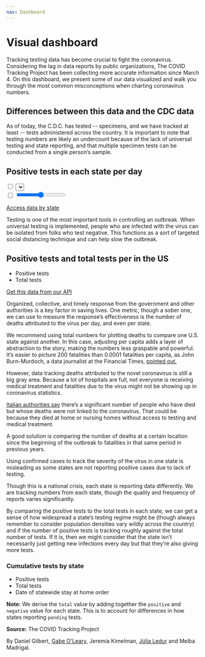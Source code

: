 ```yaml
---
nav: Dashboard
---
```


<div class="dashboard">
  <div class="title-container">
    <h1 class="title">Visual dashboard</h1>
    <p>Tracking testing data has become crucial to fight the coronavirus. Considering the lag in data reports by public organizations, The COVID Tracking Project has been collecting more accurate information since March 4. On this dashboard, we present some of our data visualized and walk you through the most common misconceptions when charting coronavirus numbers.</p>

  </div>

  <div class="side-by-side">
    <div class="graphic-text">
      <h2 class="chart-hed">Differences between this data and the CDC data</h2>
      <p>As of today, the C.D.C. has tested <span id="cdc-specimen-count">--</span> specimens, and we have tracked at least <span id="project-total-count">--</span> tests administered across the country. It is important to note that testing numbers are likely an undercount because of the lack of universal testing and state reporting, and that multiple specimen tests can be conducted from a single person’s sample.</p>
    </div>
    <div class="graphic" id="cdc-comparison-chart-container">
      <div class="cdc-comparison-chart" id="cdc-test-chart"></div>
      <div class="cdc-comparison-chart" id="ct-test-chart"></div>
    </div>
  </div>

  <div class="map-container">
    <h2 class="chart-hed">
      <!-- <select>
        <option value="positive">Positive tests</option>
        <option value="total">Total tests</option>
      </select> -->
      Positive tests in each state per day
    </h2>
    <div class="map-column">
      <div id="map-controls">
          <input type="checkbox" id="map-chloro-button"></input>
          <label for="map-chloro-button"></label>
          <select  id="map-property-select"></select>
      </div>
      <div id="map-legend"></div>
      <div class="map" id="state-map">
        <div id="map-time-scrubber">
          <input type="checkbox" id="map-start-stop"></input>
          <label for="map-start-stop"></label>
          <input type="range"></input>
        </div>
      </div>
    </div>
  </div>

  <p class="a11y-only">
    <a href="/data">Access data by state</a>
  </p>

  <div class="side-by-side">
    <div class="graphic-text">
      <p>Testing is one of the most important tools in controlling an outbreak. When universal testing is implemented, people who are infected with the virus can be isolated from folks who test negative. This functions as a sort of targeted social distancing technique and can help slow the outbreak.</p>
    </div>
    <div class="graphic" id="chart-daily-positive-total">
      <h2 class="chart-hed">Positive tests and total tests per in the US</h2>
      <ul class="chart-legend chart-dek">
        <li><span class="chart-legend-positive-color"></span> Positive tests</li>
        <li><span class="chart-legend-total-color"></span> Total tests</li>
      </ul>
      <div class="chart"></div>
      <div class="chart-api-note">
        <p>
          <a href="https://covidtracking.com/api/us/daily">Get this data from our API</a>
        </p>
      </div>
    </div>
  </div>
  <div class="side-by-side">
    <div class="graphic" id="chart-daily-death-total"></div>
    <div class="graphic-text">
      <p>Organized, collective, and timely response from the government and other authorities is a key factor in saving lives. One metric, though a sober one, we can use to measure the response’s effectiveness is the number of deaths attributed to the virus per day, and even per state.</p>
       <p>We recommend using total numbers for plotting deaths to compare one U.S. state against another. In this case, adjusting per capita adds a layer of abstraction to the story, making the numbers less graspable and powerful. It’s easier to picture 200 fatalities than 0.0001 fatalities per capita, as John Burn-Murdoch, a data journalist at the Financial Times, <a href="https://twitter.com/jburnmurdoch/status/1242904971311529985">pointed out.</a></p>
      <p>However, data tracking deaths attributed to the novel coronavirus is still a big gray area. Because a lot of hospitals are full, not everyone is receiving medical treatment and fatalities due to the virus might not be showing up in coronavirus statistics.</p>
      <p><a href="https://www.reuters.com/article/us-health-coronavirus-italy-homes-insigh/uncounted-among-coronavirus-victims-deaths-sweep-through-italys-nursing-homes-idUSKBN2152V0">Italian authorities say</a> there’s a significant number of people who have died but whose deaths were not linked to the coronavirus. That could be because they died at home or nursing homes without access to testing and medical treatment.</p>
      <p>A good solution is comparing the number of deaths at a certain location since the beginning of the outbreak to fatalities in that same period in previous years.</p>
      <p>Using confirmed cases to track the severity of the virus in one state is misleading as some states are not reporting positive cases due to lack of testing.</p>
    </div>
  </div>
  <div class="side-by-side">
    <div class="graphic-text">
       <p>Though this is a national crisis, each state is reporting data differently. We are tracking numbers from each state, though the quality and frequency of reports varies significantly.</p>
    </div>
    <div class="graphic" id="chart-states-current-death-total"></div>
  </div>  
  <div id="chart-state-small-multiples">
    <p>By comparing the positive tests to the total tests in each state, we can get a sense of how widespread a state’s testing regime might be (though always remember to consider population densities vary wildly across the country) and if the number of positive tests is tracking roughly against the total number of tests. If it is, then we might consider that the state isn’t necessarily just getting new infections every day but that they’re also giving more tests.</p>
    <h3 class="chart-hed">Cumulative tests by state</h3>
    <ul class="chart-legend chart-dek">
      <li><span class="chart-legend-positive-color"></span> Positive tests</li>
      <li><span class="chart-legend-total-color"></span> Total tests</li>
      <li><span class="chart-legend-stay-at-home" style="background-color: black; width: 2px"></span> Date of statewide stay at home order</li>
    </ul>
    <div class="charts"><!-- where the graphics end up --></div>
    <div class="charts-notes">
      <p><strong>Note:</strong> We derive the <code>total</code> value by adding together the <code>positive</code> and <code>negative</code> value for each state. This is to account for differences in how states reporting <code>pending</code> tests.</p>
      <p><strong>Source:</strong> The COVID Tracking Project</p>
    </div>
    <div class="by-line">By Daniel Gilbert, <a href="https://gabeoleary.com">Gabe O'Leary</a>, Jeremia Kimelman, <a href="https://julialedur.com.br">Júlia Ledur</a> and Melba Madrigal.</div>
  </div>
</div>

<script src="/_assets/js/d3.js"></script>
<script src="/_assets/js/d3-area-chart.js"></script>
<script src="/_assets/js/d3-bar-chart.js"></script>
<script src="/_assets/js/d3-legend.js"></script>
<script src="/_assets/js/britecharts.js"></script>

<script src="/_assets/js/dashboard-charts.js"></script>
<script src="/_assets/js/dashboard-map.js"></script>
